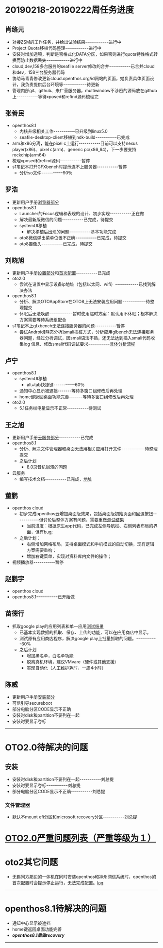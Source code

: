 # 20190218-20190222周任务进度

## 肖络元
- 对接ZSM的工作任务，并给出试验结果------------进行中
- Project Quota移植代码整理------------进行中
- 安装时增加选项，判断是否格式化DATA分区，如果否则进行quota特性格式转换而防止数据丢失------------进行中
- cloud,dev,158多台服务的seafile server修改的合并-----------已合并cloud和dev，158三台服务器代码
- 协助马青青修改更新cloud.openthos.org/id网站的页面，她负责具体页面设计，我负责提供后台环境等------------待更新
- 管理内部git、github、来广营服务器，multiwindow不涉密的源码放在github上-----------等待xposed和refind源码梳理完
                
## 张善民
- openthos8.1
   - 内核升级相关工作-----------已升级到linux5.0
   - seafile-desktop-client移植到ndk-build-----------已完成
- arm和x86分离，能在pixel c上运行-----------目前可以支持nexus player(x86)、pixel c(arm)、generic pc(x86_64)，下一步要支持rockchip(arm64)
- 梳理xposed和refind源码-----------暂停
- s1笔记本打开GFXbench时提示连不上服务器-----------暂停
   - 分析so文件-----------90％

## 罗浩
- 更新用户手册[浏览器部分](https://github.com/openthos/userguide-analysis/blob/master/soft/Openthos%E6%B5%8F%E8%A7%88%E5%99%A8.md)
- openthos8.1
   - Launcher的Focus逻辑和表现的设计、初步实现-----------正在做
   - 解决最新版微信的问题-----------已完成，待提交
   - systemUI移植
      - 解决移植后出现的问题-----------基本功能完成
   - oto8微信弹出菜单位置不正确-----------已完成，待提交
   - oto8摄像头-----------已完成，待提交

## 刘晓旭
- 更新用户手册[设置部分](https://github.com/openthos/userguide-analysis/blob/master/%E4%B8%83.%E7%B3%BB%E7%BB%9F%E8%AE%BE%E7%BD%AE.md)和[首次配置](https://github.com/openthos/userguide-analysis/blob/master/%E4%BA%8C.%E9%A6%96%E6%AC%A1%E9%85%8D%E7%BD%AE.md)-----------已完成
- oto2.0
   - 尝试在设置中显示设备ip地址（包括以太网、wifi）------------已找到解决办法
- openthos8.1
   - 分析、解决OTOAppStore在OTO8上无法安装应用问题------------待整理提交
   - 休眠后无法唤醒------------暂时使用临时方案：默认用不休眠；根本解决方案需要等待系统组配合
- s1笔记本上gfxbench无法连接服务器的问题-----------暂停
   - 尝试Android[静态分析]smali插桩方式，分析应用glbench无法连接服务器问题，经过分析调试，因smali语法不熟，还无法达到插入smali代码收集log 信息、修改smali代码调试要求-----------[具体分析流程](https://github.com/openthos/multiwin-analysis/blob/master/multiwindow/liuxx/Android%20smali%22%E6%8F%92%E6%A1%A9%22%E8%B0%83%E8%AF%95apk.md)


## 卢宁
- openthos8.1
   - systemUI移植
      - alt+tab快捷键-----------60％
   - 通知中心显示被遮挡-------等待多窗口组修改后再处理
   - home键返回桌面功能完善-------等待多窗口组修改后再处理
- oto2.0
   - 5.1任务栏电量显示不正常-----------待测试

## 王之旭
- 更新用户手册[云服务部分](https://github.com/openthos/userguide-analysis/blob/master/soft/%E4%BA%91%E6%9C%8D%E5%8A%A1.md)-----------已完成
- openthos8.1
   - 分析、解决文件管理器和桌面无法用相关应用打开文件------------待整理提交
   - 之后计划
      - 8.0录音机崩溃的问题
- 云服务
   - 编写技术文档-----------已完成，[地址](https://github.com/openthos/multiwin-analysis/tree/master/seafile)

## 董鹏
- openthos cloud
   - 初步完成openthos云增加桌面版效果，包括桌面版初始页面和回退按钮------------但讨论后整体方案有问题，需要重做[测试结果](https://github.com/openthos/app-testing-results/blob/master/%E6%B5%8B%E8%AF%95%E5%86%85%E5%AE%B9%E5%8F%8A%E7%BB%93%E6%9E%9C/%E5%8A%9F%E8%83%BD%E6%B5%8B%E8%AF%95%E7%9B%B8%E5%85%B3/%E4%BA%91%E6%9C%8D%E5%8A%A1%E5%BA%94%E7%94%A8%E6%B5%8B%E8%AF%95.md)
     - 当前进度：根据原生app代码，已完成左侧导航栏、右侧列表布局的界面，但有bug;  
   - 之后计划：
      - 右侧增加网格布局，支持桌面模式和手机模式的自动切换，现有逻辑方案需要重构；
      - 增加右键菜单，实现对资料库内文件的操作；
- 视频播放器-----------暂停

## 赵鹏宇
- openthos cloud
- openthos8.1-----------已开始做
   
## 苗德行
- 抓取google play的应用列表和单一应用[测试结果](https://github.com/openthos/app-testing-results/blob/master/%E6%B5%8B%E8%AF%95%E5%86%85%E5%AE%B9%E5%8F%8A%E7%BB%93%E6%9E%9C/%E5%8A%9F%E8%83%BD%E6%B5%8B%E8%AF%95%E7%9B%B8%E5%85%B3/%E5%BA%94%E7%94%A8%E6%94%B6%E9%9B%86%E6%B5%8B%E8%AF%95.md)
   - 已基本实现数据的抓取、保存、上传的功能，可以在应用商店中显示。
   - 测试原有应用商店程序，解决google play上批量抓取的问题。-----------60%
   - 之后计划
      - 增加黑名单，白名单功能
      - 脱离真机环境，建议VMvare（硬件或其他支援）
      - 实现自动化（人工维护耗时，一周4小时）


## 陈威
- 更新用户手册[安装部分](https://github.com/openthos/userguide-analysis/blob/master/%E4%B8%80.%E5%AE%89%E8%A3%85.md)
- 可信引导secureboot
- 部分电脑分区CODE显示不正确
- 安装时disk和partition不要列在一起
- 安装时要显示卷标

***

# OTO2.0待解决的问题
## 安装
- 安装时disk和partition不要列在一起-----------刘总提
- 安装时要显示卷标-----------刘总提
- 部分电脑分区CODE显示不正确-----------刘总提

### 文件管理器
- 默认不mount efi分区和microsoft recovery分区-----------刘总提


# [OTO2.0严重问题列表（严重等级为１）](https://github.com/openthos/app-testing-results/blob/master/%E6%B5%8B%E8%AF%95%E5%86%85%E5%AE%B9%E5%8F%8A%E7%BB%93%E6%9E%9C/%E5%8A%9F%E8%83%BD%E6%B5%8B%E8%AF%95%E7%9B%B8%E5%85%B3/OTO2.0%E4%B8%A5%E9%87%8D%E9%97%AE%E9%A2%98%E5%88%97%E8%A1%A8.md)

# oto2其它问题
- 无锡同方那边的一体机在同时安装openthos和神州网信系统时，openthos的首次配置时会提示停止运行，无法完成配置。[log](https://github.com/openthos/app-testing-results/blob/master/other/a.txt)

***
# openthos8.1待解决的问题
- 通知中心显示被遮挡
- home键返回桌面功能完善
- ***openthos8.1重做recovery***
***
